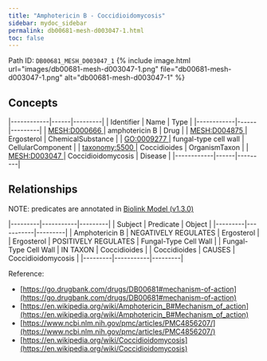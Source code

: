 ```yaml
---
title: "Amphotericin B - Coccidioidomycosis"
sidebar: mydoc_sidebar
permalink: db00681-mesh-d003047-1.html
toc: false 
---
```



Path ID: `DB00681_MESH_D003047_1`
{% include image.html url="images/db00681-mesh-d003047-1.png" file="db00681-mesh-d003047-1.png" alt="db00681-mesh-d003047-1" %}

## Concepts

|------------|------|---------|
| Identifier | Name | Type    |
|------------|------|---------|
| <a href="https://identifiers.org/MESH:D000666">MESH:D000666 </a> | amphotericin B | Drug |
| <a href="https://identifiers.org/MESH:D004875">MESH:D004875 </a> | Ergosterol | ChemicalSubstance |
| <a href="https://identifiers.org/GO:0009277">GO:0009277 </a> | fungal-type cell wall | CellularComponent |
| <a href="https://identifiers.org/taxonomy:5500">taxonomy:5500 </a> | Coccidioides | OrganismTaxon |
| <a href="https://identifiers.org/MESH:D003047">MESH:D003047 </a> | Coccidioidomycosis | Disease |
|------------|------|---------|

## Relationships


NOTE: predicates are annotated in <a href="https://github.com/biolink/biolink-model/releases/tag/v1.3.0">Biolink Model (v1.3.0)</a>

|---------|-----------|---------|
| Subject | Predicate | Object  |
|---------|-----------|---------|
| Amphotericin B | NEGATIVELY REGULATES | Ergosterol |
| Ergosterol | POSITIVELY REGULATES | Fungal-Type Cell Wall |
| Fungal-Type Cell Wall | IN TAXON | Coccidioides |
| Coccidioides | CAUSES | Coccidioidomycosis |
|---------|-----------|---------|

Reference: 
  - [https://go.drugbank.com/drugs/DB00681#mechanism-of-action](https://go.drugbank.com/drugs/DB00681#mechanism-of-action)
  - [https://en.wikipedia.org/wiki/Amphotericin_B#Mechanism_of_action](https://en.wikipedia.org/wiki/Amphotericin_B#Mechanism_of_action)
  - [https://www.ncbi.nlm.nih.gov/pmc/articles/PMC4856207/](https://www.ncbi.nlm.nih.gov/pmc/articles/PMC4856207/)
  - [https://en.wikipedia.org/wiki/Coccidioidomycosis](https://en.wikipedia.org/wiki/Coccidioidomycosis)

